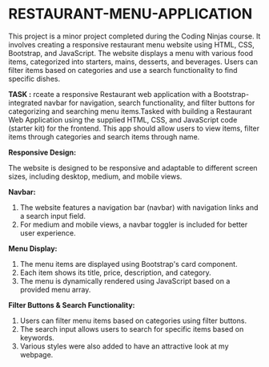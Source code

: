 # RESTAURANT-MENU-APPLICATION
This project is a minor project completed during the Coding Ninjas course. It involves creating a responsive restaurant menu website using HTML, CSS, Bootstrap, and JavaScript. The website displays a menu with various food items, categorized into starters, mains, desserts, and beverages. Users can filter items based on categories and use a search functionality to find specific dishes.

**TASK :** rceate a responsive Restaurant web application with a Bootstrap-integrated navbar for navigation, search functionality, and filter buttons for categorizing and searching menu items.Tasked with building a Restaurant Web Application using the supplied HTML, CSS, and JavaScript code (starter kit) for the frontend. This app should allow users to view items, filter items through categories and search items through name.

**Responsive Design:**

The website is designed to be responsive and adaptable to different screen sizes, including desktop, medium, and mobile views.

**Navbar:**

1. The website features a navigation bar (navbar) with navigation links and a search input field.
2. For medium and mobile views, a navbar toggler is included for better user experience.

**Menu Display:**

1. The menu items are displayed using Bootstrap's card component.
2. Each item shows its title, price, description, and category.
3. The menu is dynamically rendered using JavaScript based on a provided menu array.
 
**Filter Buttons & Search Functionality:**

1. Users can filter menu items based on categories using filter buttons.
2. The search input allows users to search for specific items based on keywords.
3.  Various styles were also added to have an attractive look at my webpage.
